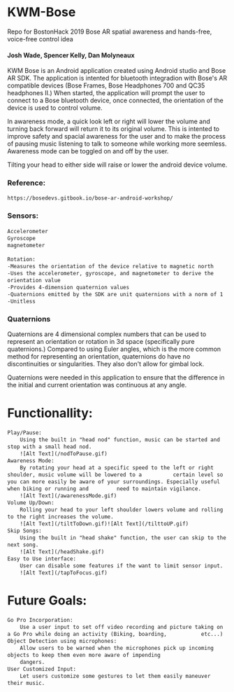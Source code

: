 # KWM-Bose
Repo for BostonHack 2019 Bose AR spatial awareness and hands-free, voice-free control idea

#### Josh Wade, Spencer Kelly, Dan Molyneaux

KWM Bose is an Android application created using Android studio and Bose AR SDK. The application is intented for bluetooth integradion with Bose's AR compatible devices (Bose Frames, Bose Headphones 700 and QC35 headphones II.) When started, the application will prompt the user to connect to a Bose bluetooth device, once connected, the orientation of the device is used to control volume.

In awareness mode, a quick look left or right will lower the volume and turning back forward will return it to its original volume. This is intented to improve safety and spacial awareness for the user and to make the process of pausing music listening to talk to someone while working more seemless. Awareness mode can be toggled on and off by the user.

Tilting your head to either side will raise or lower the android device volume. 



### Reference:
	https://bosedevs.gitbook.io/bose-ar-android-workshop/
	
### Sensors:
	Accelerometer
	Gyroscope
	magnetometer

	Rotation:
	-Measures the orientation of the device relative to magnetic north
	-Uses the accelerometer, gyroscope, and magnetometer to derive the orientation value
	-Provides 4-dimension quaternion values
	-Quaternions emitted by the SDK are unit quaternions with a norm of 1
	-Unitless
	
### Quaternions

Quaternions are 4 dimensional complex numbers that can be used to represent an orientation or rotation in 3d space (specifically pure quaternions.) Compared to using Euler angles, which is the more common method for representing an orientation, quaternions do have no discontinuities or singularities. They also don't allow for gimbal lock. 

Quaternions were needed in this application to ensure that the difference in the initial and current orientation was continuous at any angle. 

# Functionallity:
	Play/Pause:
		Using the built in "head nod" function, music can be started and stop with a small head nod.
		![Alt Text](/nodToPause.gif)
	Awareness Mode:
		By rotating your head at a specific speed to the left or right shoulder, music volume will be lowered to a 			certain level so you can more easily be aware of your surroundings. Especially useful when biking or running and 		 need to maintain vigilance.
		![Alt Text](/awarenessMode.gif)
	Volume Up/Down:
		Rolling your head to your left shoulder lowers volume and rolling to the right increases the volume. 
		![Alt Text](/tiltToDown.gif)![Alt Text](/tilttoUP.gif)
	Skip Songs:
		Using the built in "head shake" function, the user can skip to the next song.
		![Alt Text](/headShake.gif)
	Easy to Use interface:
		User can disable some features if the want to limit sensor input.
		![Alt Text](/tapToFocus.gif)
# Future Goals:
	Go Pro Incorporation:
		Use a user input to set off video recording and picture taking on a Go Pro while doing an activity (Biking, boarding, 			etc...)
	Object Detection using microphones:
		Allow users to be warned when the microphones pick up incoming objects to keep them even more aware of impending
		dangers.
	User Customized Input:
		Let users customize some gestures to let them easily maneuver their music.
		
	
